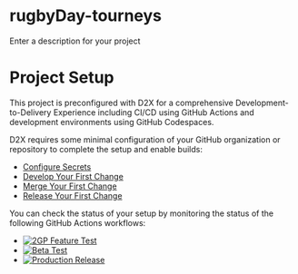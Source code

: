 # rugbyDay-tourneys
Enter a description for your project

# Project Setup
This project is preconfigured with D2X for a comprehensive Development-to-Delivery Experience including CI/CD using GitHub Actions and development environments using GitHub Codespaces.

D2X requires some minimal configuration of your GitHub organization or repository to complete the setup and enable builds:
* [Configure Secrets](https://d2x.readthedocs.io/en/latest/tutorial/#secrets)
* [Develop Your First Change](https://d2x.readthedocs.io/en/latest/tutorial/#develop)
* [Merge Your First Change](https://d2x.readthedocs.io/en/latest/tutorial/#merge)
* [Release Your First Change](https://d2x.readthedocs.io/en/latest/tutorial/#release)

You can check the status of your setup by monitoring the status of the following GitHub Actions workflows:
* [![2GP Feature Test](https://github.com/beAGoodQE/rugbyDaytourneys/actions/workflows/feature.yml/badge.svg)](https://github.com/beAGoodQE/rugbyDaytourneys/actions/workflows/feature.yml)
* [![Beta Test](https://github.com/beAGoodQE/rugbyDaytourneys/actions/workflows/beta.yml/badge.svg)](https://github.com/beAGoodQE/rugbyDaytourneys/actions/workflows/beta.yml)
* [![Production Release](https://github.com/beAGoodQE/rugbyDaytourneys/actions/workflows/release.yml/badge.svg)](https://github.com/beAGoodQE/rugbyDaytourneys/actions/workflows/release.yml)
